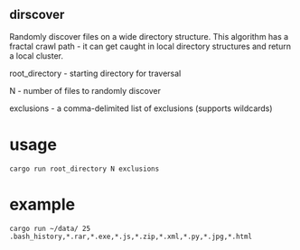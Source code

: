 ## dirscover

Randomly discover files on a wide directory structure. This algorithm has a fractal crawl path - it can get caught in local directory structures and return a local cluster.

root_directory - starting directory for traversal

N - number of files to randomly discover

exclusions - a comma-delimited list of exclusions (supports wildcards)

# usage

`cargo run root_directory N exclusions`

# example

`cargo run ~/data/ 25 .bash_history,*.rar,*.exe,*.js,*.zip,*.xml,*.py,*.jpg,*.html`

